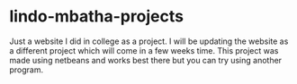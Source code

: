 # lindo-mbatha-projects
Just a website I did in college as a project. I will be updating the website as a different project which will come in a few weeks time.
This project was made using netbeans and works best there but you can try using another program.
